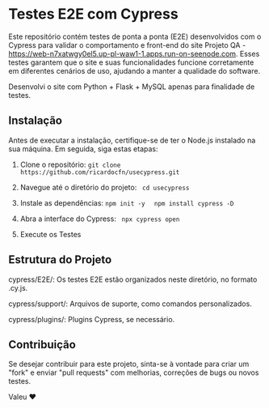 # Testes E2E com Cypress 

Este repositório contém testes de ponta a ponta (E2E) desenvolvidos com o Cypress para validar o comportamento e front-end do site Projeto QA  - https://web-n7xatwgy0el5.up-pl-waw1-1.apps.run-on-seenode.com. Esses testes garantem que o site e suas funcionalidades funcione corretamente em diferentes cenários de uso, ajudando a manter a qualidade do software.

Desenvolvi o site com Python + Flask + MySQL apenas para finalidade de testes.

## Instalação

Antes de executar a instalação, certifique-se de ter o Node.js instalado na sua máquina. Em seguida, siga estas etapas:

1. Clone o repositório:
  ```git clone https://github.com/ricardocfn/usecypress.git```

2. Navegue até o diretório do projeto:
 ``` cd usecypress```

3. Instale as dependências:
  ```npm init -y ```
 ``` npm install cypress -D```

4. Abra a interface do Cypress:
 ``` npx cypress open```
  
5. Execute os Testes

## Estrutura do Projeto
cypress/E2E/: Os testes E2E estão organizados neste diretório, no formato .cy.js.

cypress/support/: Arquivos de suporte, como comandos personalizados.

cypress/plugins/: Plugins Cypress, se necessário.

## Contribuição
Se desejar contribuir para este projeto, sinta-se à vontade para criar um "fork" e enviar "pull requests" com melhorias, correções de bugs ou novos testes.



Valeu ❤️
